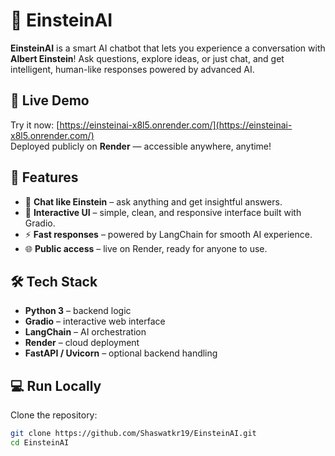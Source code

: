 # 🌟 EinsteinAI

**EinsteinAI** is a smart AI chatbot that lets you experience a conversation with **Albert Einstein**! Ask questions, explore ideas, or just chat, and get intelligent, human-like responses powered by advanced AI.

## 🔗 Live Demo

Try it now: [https://einsteinai-x8l5.onrender.com/](https://einsteinai-x8l5.onrender.com/)  
Deployed publicly on **Render** — accessible anywhere, anytime!

## 🚀 Features

- 🧠 **Chat like Einstein** – ask anything and get insightful answers.  
- 💬 **Interactive UI** – simple, clean, and responsive interface built with Gradio.  
- ⚡ **Fast responses** – powered by LangChain for smooth AI experience.  
- 🌐 **Public access** – live on Render, ready for anyone to use.  

## 🛠 Tech Stack

- **Python 3** – backend logic  
- **Gradio** – interactive web interface  
- **LangChain** – AI orchestration  
- **Render** – cloud deployment  
- **FastAPI / Uvicorn** – optional backend handling  

## 💻 Run Locally

Clone the repository:

```bash
git clone https://github.com/Shaswatkr19/EinsteinAI.git
cd EinsteinAI